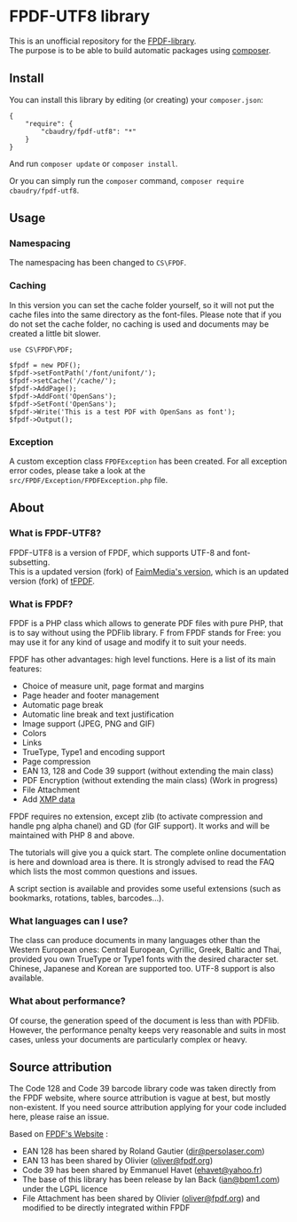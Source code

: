 # FPDF-UTF8 library


This is an unofficial repository for the [FPDF-library](http://fpdf.org/fr/script/script92.php).  
The purpose is to be able to build automatic packages using [composer](http://packagist.org).

## Install

You can install this library by editing (or creating) your `composer.json`:

	{
		"require": {
			"cbaudry/fpdf-utf8": "*"
		}
	}

And run `composer update` or `composer install`.

Or you can simply run the `composer` command, `composer require cbaudry/fpdf-utf8`.

## Usage

### Namespacing

The namespacing has been changed to `CS\FPDF`.

### Caching

In this version you can set the cache folder yourself, so it will not put the cache files into the same directory as the font-files. Please note that if you do not set the cache folder, no caching is used and documents may be created a little bit slower.

	use CS\FPDF\PDF;

	$fpdf = new PDF();
	$fpdf->setFontPath('/font/unifont/');
	$fpdf->setCache('/cache/');
	$fpdf->AddPage();
	$fpdf->AddFont('OpenSans');
	$fpdf->SetFont('OpenSans');
	$fpdf->Write('This is a test PDF with OpenSans as font');
	$fpdf->Output(); 

### Exception

A custom exception class `FPDFException` has been created. For all exception error codes, please take a look at the `src/FPDF/Exception/FPDFException.php` file.

## About

### What is FPDF-UTF8?

FPDF-UTF8 is a version of FPDF, which supports UTF-8 and font-subsetting.  
This is a updated version (fork) of [FaimMedia's version](https://github.com/FaimMedia/fpdf-utf8), which is an updated version (fork) of [tFPDF](https://github.com/DocnetUK/tFPDF).

### What is FPDF?

FPDF is a PHP class which allows to generate PDF files with pure PHP, that is to say without using the PDFlib library. F from FPDF stands for Free: you may use it for any kind of usage and modify it to suit your needs.

FPDF has other advantages: high level functions. Here is a list of its main features:

* Choice of measure unit, page format and margins
* Page header and footer management
* Automatic page break
* Automatic line break and text justification
* Image support (JPEG, PNG and GIF)
* Colors
* Links
* TrueType, Type1 and encoding support
* Page compression
* EAN 13, 128 and Code 39 support (without extending the main class)
* PDF Encryption (without extending the main class) (Work in progress)
* File Attachment
* Add [XMP data](https://www.adobe.com/products/xmp.html)

FPDF requires no extension, except zlib (to activate compression and handle png alpha chanel) and GD (for GIF support). It works and will be maintained with PHP 8 and above.

The tutorials will give you a quick start. The complete online documentation is here and download area is there. It is strongly advised to read the FAQ which lists the most common questions and issues.

A script section is available and provides some useful extensions (such as bookmarks, rotations, tables, barcodes...).

### What languages can I use?

The class can produce documents in many languages other than the Western European ones: Central European, Cyrillic, Greek, Baltic and Thai, provided you own TrueType or Type1 fonts with the desired character set. Chinese, Japanese and Korean are supported too. UTF-8 support is also available.

### What about performance?


Of course, the generation speed of the document is less than with PDFlib. However, the performance penalty keeps very reasonable and suits in most cases, unless your documents are particularly complex or heavy.

## Source attribution

The Code 128 and Code 39 barcode library code was taken directly from the FPDF website, where source attribution is vague at best, but mostly non-existent. If you need source attribution applying for your code included here, please raise an issue.

Based on [FPDF's Website](http://fpdf.org/) :

* EAN 128 has been shared by Roland Gautier (dir@persolaser.com)
* EAN 13 has been shared by Olivier (oliver@fpdf.org)
* Code 39 has been shared by Emmanuel Havet (ehavet@yahoo.fr)
* The base of this library has been release by Ian Back (ian@bpm1.com) under the LGPL licence
* File Attachment has been shared by Olivier (oliver@fpdf.org) and modified to be directly integrated within FPDF

